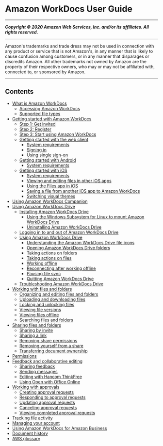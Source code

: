 # Amazon WorkDocs User Guide

-----
*****Copyright &copy; 2020 Amazon Web Services, Inc. and/or its affiliates. All rights reserved.*****

-----
Amazon's trademarks and trade dress may not be used in 
     connection with any product or service that is not Amazon's, 
     in any manner that is likely to cause confusion among customers, 
     or in any manner that disparages or discredits Amazon. All other 
     trademarks not owned by Amazon are the property of their respective
     owners, who may or may not be affiliated with, connected to, or 
     sponsored by Amazon.

-----
## Contents
+ [What is Amazon WorkDocs](what_is.md)
   + [Accessing Amazon WorkDocs](accessing.md)
   + [Supported file types](file-types.md)
+ [Getting started with Amazon WorkDocs](getting_started.md)
   + [Step 1: Get invited](get_invited.md)
   + [Step 2: Register](user_registration.md)
   + [Step 3: Start using Amazon WorkDocs](start_using.md)
   + [Getting started with the web client](web_client_help.md)
      + [System requirements](web_client_sys_reqs.md)
      + [Signing in](web_login.md)
      + [Using single sign-on](single_sign_on.md)
   + [Getting started with Android](android_phone_client_help.md)
      + [System requirements](android_phone_client_sys_reqs.md)
   + [Getting started with iOS](iphone_client_help.md)
      + [System requirements](iphone_client_sys_reqs.md)
      + [Viewing and editing files in other iOS apps](iphone_opening_files.md)
      + [Using the Files app in iOS](ios-files-app.md)
      + [Saving a file from another iOS app to Amazon WorkDocs](iphone_saving_files.md)
      + [Switching visual themes](switch-themes.md)
+ [Using Amazon WorkDocs Companion](companion.md)
+ [Using Amazon WorkDocs Drive](workdocs_drive_help.md)
   + [Installing Amazon WorkDocs Drive](drive_install.md)
      + [Using the Windows Subsystem for Linux to mount Amazon WorkDocs Drive](mount-linux.md)
      + [Uninstalling Amazon WorkDocs Drive](uninstall.md)
   + [Logging in to and out of Amazon WorkDocs Drive](log-in-out.md)
   + [Using Amazon WorkDocs Drive](drive_use.md)
      + [Understanding the Amazon WorkDocs Drive file icons](drive_icons.md)
      + [Opening Amazon WorkDocs Drive folders](open-files-folders.md)
      + [Taking actions on folders](folder-actions.md)
      + [Taking actions on files](file-actions.md)
      + [Working offline](drive_offline.md)
      + [Reconnecting after working offline](access-on-demand.md)
      + [Pausing file sync](pause-sync.md)
      + [Quitting Amazon WorkDocs Drive](quit-wdd.md)
   + [Troubleshooting Amazon WorkDocs Drive](drive_troubleshoot.md)
+ [Working with files and folders](working-docs.md)
   + [Organizing and editing files and folders](client_folders.md)
   + [Uploading and downloading files](client_add_files.md)
   + [Locking and unlocking files](client_lock_files.md)
   + [Viewing file versions](client_file_versions.md)
   + [Viewing files offline](view-offline.md)
   + [Searching files and folders](search.md)
+ [Sharing files and folders](share-docs.md)
   + [Sharing by invite](share-invite.md)
   + [Sharing a link](web_share_link.md)
   + [Removing share permissions](revoke_share.md)
   + [Removing yourself from a share](unshare_yourself.md)
   + [Transferring document ownership](transfer_owner.md)
+ [Permissions](permissions.md)
+ [Feedback and collaborative editing](collab-editing.md)
   + [Sharing feedback](feedback.md)
   + [Sending messages](client_message.md)
   + [Editing with Hancom ThinkFree](hancom-online-edit.md)
   + [Using Open with Office Online](office-online.md)
+ [Working with approvals](approvals.md)
   + [Creating approval requests](create-approval.md)
   + [Responding to approval requests](respond-approval.md)
   + [Updating approval requests](update-approval.md)
   + [Canceling approval requests](cancel-approval.md)
   + [Viewing completed approval requests](view-approval.md)
+ [Tracking file activity](activity_feed.md)
+ [Managing your account](manage_account.md)
+ [Using Amazon WorkDocs for Amazon Business](workdocs-amazon-business.md)
+ [Document history](document_history.md)
+ [AWS glossary](glossary.md)